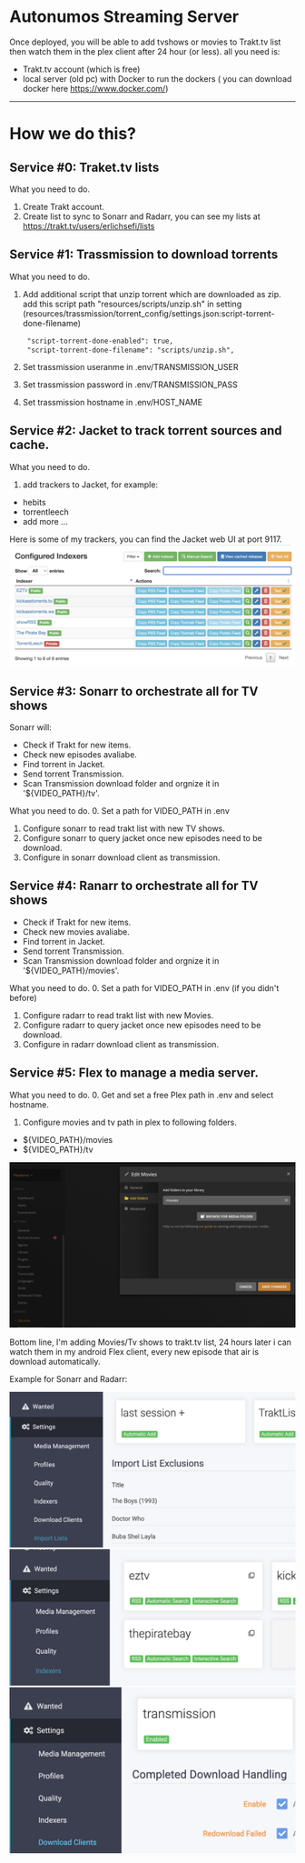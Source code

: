Autonumos Streaming Server
=======================
Once deployed, you will be able to add tvshows or movies to Trakt.tv list then watch them in the plex client after 24 hour (or less).
all you need is:
 - Trakt.tv account (which is free)
 - local server (old pc) with Docker to run the dockers ( you can download docker here https://www.docker.com/)

------------

# How we do this?

## Service #0: Traket.tv lists

What you need to do.
1. Create Trakt account.
2. Create list to sync to Sonarr and Radarr, you can see my lists at https://trakt.tv/users/erlichsefi/lists 


## Service #1: Trassmission to download torrents
    
What you need to do.
1. Add additional script that unzip torrent which are downloaded as zip.
   add this script path "resources/scripts/unzip.sh" in setting (resources/trassmission/torrent_config/settings.json:script-torrent-done-filename) 
   
        "script-torrent-done-enabled": true,
        "script-torrent-done-filename": "scripts/unzip.sh",
    
2. Set trassmission useranme in .env/TRANSMISSION_USER
3. Set trassmission password in .env/TRANSMISSION_PASS
4. Set trassmission hostname in .env/HOST_NAME


## Service #2: Jacket to track torrent sources and cache. 

What you need to do.
1. add trackers to Jacket, for example:
  - hebits
  - torrentleech
  - add more ...
  
 
 Here is some of my trackers, you can find the Jacket web UI at port 9117. 
![Jacket To Trackers](images/jacket-to-torrents-trackers.png)


## Service #3: Sonarr to orchestrate all for TV shows
Sonarr will:
- Check if Trakt for new items.
- Check new episodes avaliabe.
- Find torrent in Jacket.
- Send torrent Transmission.
- Scan Transmission download folder and orgnize it in '${VIDEO_PATH}/tv'.

What you need to do.
0. Set a path for VIDEO_PATH in .env
1. Configure sonarr to read trakt list with new TV shows.
2. Configure sonarr to query jacket once new episodes need to be download.
3. Configure in sonarr download client as transmission.


## Service #4: Ranarr to orchestrate all for TV shows
- Check if Trakt for new items.
- Check new movies avaliabe.
- Find torrent in Jacket.
- Send torrent Transmission.
- Scan Transmission download folder and orgnize it in '${VIDEO_PATH}/movies'.

What you need to do.
0. Set a path for VIDEO_PATH in .env (if you didn't before)
1. Configure radarr to read trakt list with new Movies.
2. Configure radarr to query jacket once new episodes need to be download.
3. Configure in radarr download client as transmission.


## Service #5: Flex to manage a media server.

What you need to do.
0. Get and set a free Plex path in .env and select hostname.
1. Configure movies and tv path in plex to following folders.
 - ${VIDEO_PATH}/movies
 - ${VIDEO_PATH}/tv

![Plex Read Sonarr/Radarr output](images/plex-to-sonarr-radarr-to-folder.png)


Bottom line,
I'm adding Movies/Tv shows to trakt.tv list, 24 hours later i can watch them in my android Flex client, every new episode that air is download automatically. 


Example for Sonarr and Radarr:

![Sonarr/Radarr to fetch from Trakt](images/sonarr-radarr-to-trakt.png)
![Sonarr/Radarr to query jacket](images/sonarr-radarr-to-jacket.png)
![Sonarr/Radarr to download from Transmission](images/sonarr-radarr-to-transmission.png)

